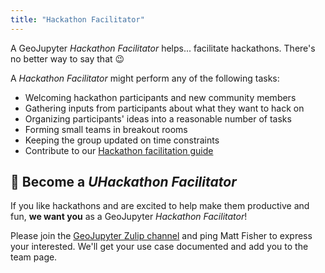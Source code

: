 ```yaml
---
title: "Hackathon Facilitator"
---
```


A GeoJupyter _Hackathon Facilitator_ helps... facilitate hackathons.
There's no better way to say that 😉

A _Hackathon Facilitator_ might perform any of the following tasks:

* Welcoming hackathon participants and new community members
* Gathering inputs from participants about what they want to hack on
* Organizing participants' ideas into a reasonable number of tasks
* Forming small teams in breakout rooms
* Keeping the group updated on time constraints
* Contribute to our [Hackathon facilitation guide](https://geojupyter.org/handbook/hackathon-facilitation.html)


## 🫵 Become a _UHackathon Facilitator_

If you like hackathons and are excited to help make them productive and fun,
**we want you** as a GeoJupyter _Hackathon Facilitator_!

Please join the [GeoJupyter Zulip channel](https://jupyter.zulipchat.com/#narrow/channel/471314-geojupyter)
and ping Matt Fisher to express your interested.
We'll get your use case documented and add you to the team page.

